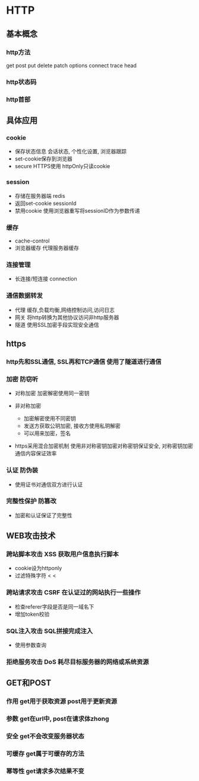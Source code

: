 # HTTP

## 基本概念

### http方法

get post put delete patch options connect trace head

### http状态码

### http首部

## 具体应用

### cookie

- 保存状态信息 会话状态, 个性化设置, 浏览器跟踪
- set-cookie保存到浏览器
- secure HTTPS使用 httpOnly只读cookie

### session

- 存储在服务器端 redis
- 返回set-cookie sessionId
- 禁用cookie 使用浏览器重写将sessionID作为参数传递

### 缓存

- cache-control
- 浏览器缓存 代理服务器缓存

### 连接管理

- 长连接/短连接 connection

### 通信数据转发

- 代理 缓存,负载均衡,网络控制访问,访问日志
- 网关 将http转换为其他协议访问非http服务器
- 隧道 使用SSL加密手段实现安全通信

## https

### http先和SSL通信, SSL再和TCP通信 使用了隧道进行通信

### 加密 防窃听

- 对称加密 加密解密使用同一密钥
- 非对称加密

	- 加密解密使用不同密钥
	- 发送方获取公玥加密, 接收方使用私玥解密
	- 可以用来加密，签名

- https采用混合加密机制 使用非对称密钥加密对称密钥保证安全,
 对称密钥加密通信内容保证效率

### 认证 防伪装

- 使用证书对通信双方进行认证

### 完整性保护 防篡改

- 加密和认证保证了完整性

## WEB攻击技术

### 跨站脚本攻击 XSS 获取用户信息执行脚本

- cookie设为httponly
- 过滤特殊字符 < &lt;

### 跨站请求攻击 CSRF 在认证过的网站执行一些操作

- 检查referer字段是否是同一域名下
- 增加token校验

### SQL注入攻击 SQL拼接完成注入

- 使用参数查询

### 拒绝服务攻击 DoS 耗尽目标服务器的网络或系统资源

## GET和POST

### 作用 get用于获取资源 post用于更新资源

### 参数 get在url中, post在请求体zhong

### 安全 get不会改变服务器状态

### 可缓存 get属于可缓存的方法 

### 幂等性 get请求多次结果不变

